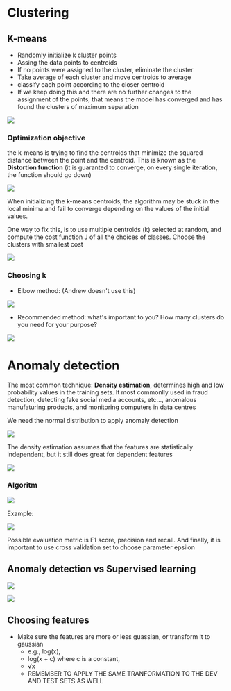 # Clustering

## K-means

- Randomly initialize k cluster points
- Assing the data points to centroids
- If no points were assigned to the cluster, eliminate the cluster
- Take average of each cluster and move centroids to average
- classify each point according to the closer centroid
- If we keep doing this and there are no further changes to the assignment of the points, that means the model has converged and has found the clusters of maximum separation

![](./assets/kmeans.png)

### Optimization objective

the k-means is trying to find the centroids that minimize the squared distance between the point and the centroid. This is known as the **Distortion function** (it is guaranted to converge, on every single iteration, the function should go down)

![](./assets/optimization.png)

When initializing the k-means centroids, the algorithm may be stuck in the local minima and fail to converge depending on the values of the initial values. 

One way to fix this, is to use multiple centroids (k) selected at random, and compute the cost function J of all the choices of classes. Choose the clusters with smallest cost

![](./assets/initialization.png)

### Choosing k

- Elbow method: (Andrew doesn't use this)

![](./assets/elbow.png)

- Recommended method: what's important to you? How many clusters do you need for your purpose?

![](./assets/recommended.png)

# Anomaly detection

The most common technique: **Density estimation**, determines high and low probability values in the training sets. It most commonlly used in fraud detection, detecting fake social media accounts, etc..., anomalous manufaturing products, and monitoring computers in data centres 

We need the normal distribution to apply anomaly detection

![](./assets/normal.png)

The density estimation assumes that the features are statistically independent, but it still does great for dependent features

![](./assets/density_estimation.png)

### Algoritm

![](./assets/anomaly_algo.png)

Example:

![](./assets/example_anomaly.png)

Possible evaluation metric is F1 score, precision and recall. And finally, it is important to use cross validation set to choose parameter epsilon

## Anomaly detection vs Supervised learning

![](./assets/comparison.png)

![](./assets/comparison2.png)

## Choosing features

- Make sure the features are more or less guassian, or transform it to gaussian 
  - e.g., log(x),
  - log(x + c) where c is a constant, 
  - √x
  - REMEMBER TO APPLY THE SAME TRANFORMATION TO THE DEV AND TEST SETS AS WELL
